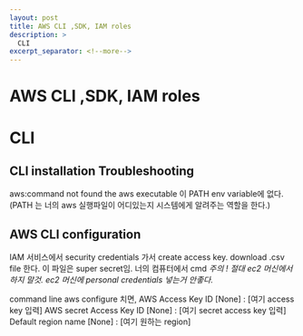 ```yaml
---
layout: post
title: AWS CLI ,SDK, IAM roles
description: >
  CLI
excerpt_separator: <!--more-->
---
```


# AWS CLI ,SDK, IAM roles

# CLI
## CLI installation Troubleshooting
  aws:command not found
    the aws executable 이 PATH env variable에 없다.
    (PATH 는 너의 aws 실행파일이 어디있는지 시스템에게 알려주는 역할을 한다.)


## AWS CLI configuration

IAM 서비스에서 security credentials 가서 create access key. download .csv file 한다. 이 파일은 super secret임.
너의 컴퓨터에서 cmd  *주의 !  절대 ec2 머신에서 하지 말것. ec2 머신에 personal credentials 넣는거 안좋다.*


command line
    aws configure 치면,
    AWS Access Key ID [None] : [여기 access key 입력]
    AWS secret Access Key ID [None] : [여기 secret access key 입력]
    Default region name [None] : [여기 원하는 region]



##
